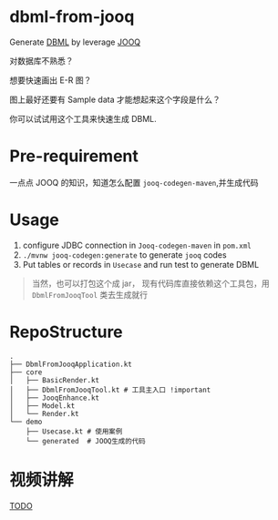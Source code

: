 # dbml-from-jooq
Generate [DBML](https://github.com/holistics/dbml) by leverage [JOOQ](https://www.jooq.org/doc/latest/manual/)

对数据库不熟悉？

想要快速画出 E-R 图？

图上最好还要有 Sample data 才能想起来这个字段是什么？

你可以试试用这个工具来快速生成 DBML.

# Pre-requirement
一点点 JOOQ 的知识，知道怎么配置 `jooq-codegen-maven`,并生成代码

# Usage

1. configure JDBC connection in `Jooq-codegen-maven` in `pom.xml`
2. `./mvnw jooq-codegen:generate` to generate `jooq` codes
3. Put tables or records in `Usecase` and run test to generate DBML

> 当然，也可以打包这个成 jar， 现有代码库直接依赖这个工具包，用 `DbmlFromJooqTool` 类去生成就行

# RepoStructure

```
.
├── DbmlFromJooqApplication.kt
├── core
│   ├── BasicRender.kt
│   ├── DbmlFromJooqTool.kt # 工具主入口 !important
│   ├── JooqEnhance.kt
│   ├── Model.kt
│   └── Render.kt
└── demo
    ├── Usecase.kt # 使用案例
    └── generated  # JOOQ生成的代码
```

# 视频讲解

[TODO](https://bilibili.com)
